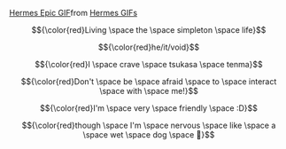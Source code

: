 <p align="center">
<div class="tenor-gif-embed" data-postid="5618845801067567179" data-share-method="host" data-aspect-ratio="1.76596" data-width="100%"><a href="https://tenor.com/view/hermes-epic-epic-the-musical-animatic-gif-5618845801067567179">Hermes Epic GIF</a>from <a href="https://tenor.com/search/hermes-gifs">Hermes GIFs</a></div> <script type="text/javascript" async src="https://tenor.com/embed.js"></script>
<p align="center">
  $${\color{red}Living \space the \space simpleton \space life}$$
<p align="center">
  $${\color{red}he/it/void}$$
  <p align="center">
  $${\color{red}I \space crave \space tsukasa \space tenma}$$
  <p align="center">
  $${\color{red}Don't \space be \space afraid \space to \space interact \space with \space me!}$$
 <p align="center">
  $${\color{red}I'm \space very \space friendly \space :D}$$
  <p align="center">
  $${\color{red}though \space I'm \space nervous \space like \space a \space wet \space dog \space 🥺}$$
